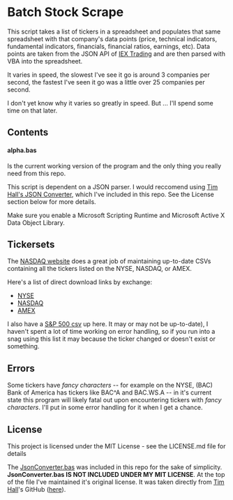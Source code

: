 # Batch Stock Scrape

This script takes a list of tickers in a spreadsheet and populates that same spreadsheet with that company's data points (price, technical indicators, fundamental indicators, financials, financial ratios, earnings, etc). Data points are taken from the JSON API of <a href="https://iextrading.com/">IEX Trading<a/> and are then parsed with VBA into the spreadsheet.

It varies in speed, the slowest I've see it go is around 3 companies per second, the fastest I've seen it go was a little over 25 companies per second.

I don't yet know why it varies so greatly in speed. But ... I'll spend some time on that later.

## Contents

#### alpha.bas
Is the current working version of the program and the only thing you really need from this repo.
  
This script is dependent on a JSON parser. I would reccomend using <a href="https://github.com/VBA-tools/VBA-JSON">Tim Hall's JSON Converter</a>, which I've included in this repo. See the License section below for more details.

Make sure you enable a Microsoft Scripting Runtime and Microsoft Active X Data Object Library.

## Tickersets

The <a href="http://www.nasdaq.com/screening/company-list.aspx">NASDAQ website</a> does a great job of maintaining up-to-date CSVs containing all the tickers listed on the NYSE, NASDAQ, or AMEX.

Here's a list of direct download links by exchange:
<ul>
  <li><a href="https://www.nasdaq.com/screening/companies-by-name.aspx?letter=0&exchange=nyse&render=download">NYSE</a></li>
  <li><a href="https://www.nasdaq.com/screening/companies-by-name.aspx?letter=0&exchange=nasdaq&render=download">NASDAQ</a></li>
  <li><a href="https://www.nasdaq.com/screening/companies-by-name.aspx?letter=0&exchange=amex&render=download">AMEX</a></li>
</ul>

I also have a <a href="https://github.com/santarini/batch-stock-scrape/blob/master/sandp500.csv">S&P 500 csv</a> up here. It may or may not be up-to-date), I haven't spent a lot of time working on error handling, so if you run into a snag using this list it may because the ticker changed or doesn't exist or something.

## Errors
Some tickers have *fancy characters* -- for example on the NYSE, (BAC) Bank of America has tickers like BAC^A and BAC.WS.A -- in it's current state this program will likely fatal out upon encountering tickers with *fancy characters*. I'll put in some error handling for it when I get a chance.

## License

This project is licensed under the MIT License - see the LICENSE.md file for details

The <a href="https://github.com/santarini/batch-stock-scrape/blob/master/JsonConverter.bas">JsonConverter.bas<a/> was included in this repo for the sake of simplicity. <b>JsonConverter.bas IS NOT INCLUDED UNDER MY MIT LICENSE</b>. At the top of the file I've maintained it's original license. It was taken directly from <a href="https://github.com/VBA-tools/VBA-JSON">Tim Hall</a>'s GitHub (<a href="https://github.com/VBA-tools/VBA-JSON/blob/master/JsonConverter.bas">here</a>).
